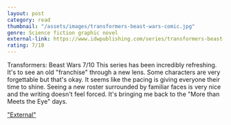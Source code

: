 ```yaml
---
layout: post
category: read
thumbnail: "/assets/images/transformers-beast-wars-comic.jpg"
genre: Science fiction graphic novel
external-link: https://www.idwpublishing.com/series/transformers-beast-wars
rating: 7/10
---
```

Transformers: Beast Wars
7/10
This series has been incredibly refreshing. It's to see an old "franchise" through a new lens. Some characters are very forgettable but that's okay. It seems like the pacing is giving everyone their time to shine. Seeing a new roster surrounded by familiar faces is very nice and the writing doesn't feel forced. It's bringing me back to the "More than Meets the Eye" days.

["External"](https://www.idwpublishing.com/series/transformers-beast-wars)
